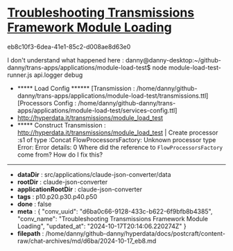 # [Troubleshooting Transmissions Framework Module Loading](https://claude.ai/chat/d6ba0c66-9128-433c-b622-6f9bfb8b4385)

eb8c10f3-6dea-41e1-85c2-d008ae8d63e0

I don't understand what happened here :
danny@danny-desktop:~/github-danny/trans-apps/applications/module-load-test$ node module-load-test-runner.js 
 api.logger debug
+ ***** Load Config ******
[Transmission : /home/danny/github-danny/trans-apps/applications/module-load-test/transmissions.ttl]
[Processors Config : /home/danny/github-danny/trans-apps/applications/module-load-test/services-config.ttl]
+ http://hyperdata.it/transmissions/module_load_test
+ ***** Construct Transmission :  <http://hyperdata.it/transmissions/module_load_test>
| Create processor :s1 of type :Concat
FlowProcessorsFactory: Unknown processor type
Error:
Error details:
0
Where did the reference to `FlowProcessorsFactory` come from? How do I fix this?

---

* **dataDir** : src/applications/claude-json-converter/data
* **rootDir** : claude-json-converter
* **applicationRootDir** : claude-json-converter
* **tags** : p10.p20.p30.p40.p50
* **done** : false
* **meta** : {
  "conv_uuid": "d6ba0c66-9128-433c-b622-6f9bfb8b4385",
  "conv_name": "Troubleshooting Transmissions Framework Module Loading",
  "updated_at": "2024-10-17T20:14:06.220274Z"
}
* **filepath** : /home/danny/github-danny/hyperdata/docs/postcraft/content-raw/chat-archives/md/d6ba/2024-10-17_eb8.md